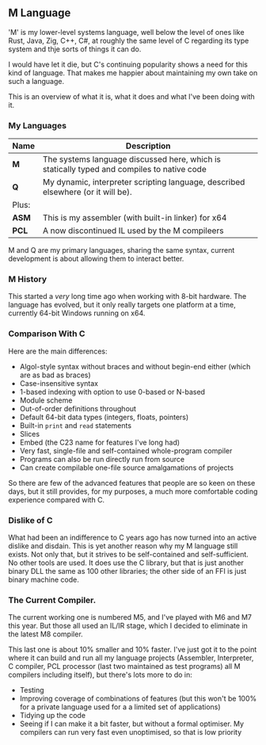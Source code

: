 ## M Language

'M' is my lower-level systems language, well below the level of ones like Rust, Java, Zig, C++, C#, at roughly the same level of C regarding its type system and thje sorts of things it can do.

I would have let it die, but C's continuing popularity shows a need for this kind of language. That makes me happier about maintaining my own take on such a language.

This is an overview of what it is, what it does and what I've been doing with it.

### My Languages

Name | Description
--- | ---
**M** | The systems language discussed here, which is statically typed and compiles to native code
**Q** | My dynamic, interpreter scripting language, described elsewhere (or it will be).
Plus: | 
**ASM** | This is my assembler (with built-in linker) for x64
**PCL** | A now discontinued IL used by the M compileers

M and Q are my primary languages, sharing the same syntax, current development is about allowing them to interact better.

### M History

This started a *very* long time ago when working with 8-bit hardware. The language has evolved, but it only really targets one platform at a time, currently 64-bit Windows running on x64.

### Comparison With C

Here are the main differences:

* Algol-style syntax without braces and without begin-end either (which are as bad as braces)
* Case-insensitive syntax
* 1-based indexing with option to use 0-based or N-based
* Module scheme
* Out-of-order definitions throughout
* Default 64-bit data types (integers, floats, pointers)
* Built-in `print` and `read` statements
* Slices
* Embed (the C23 name for features I've long had)
* Very fast, single-file and self-contained whole-program compiler
* Programs can also be run directly run from source
* Can create compilable one-file source amalgamations of projects

So there are few of the advanced features that people are so keen on these days, but it still provides, for my purposes, a much more comfortable coding experience compared with C.

### Dislike of C

What had been an indifference to C years ago has now turned into an active dislike and disdain. This is yet another reason why my M language still exists. Not only that, but it strives to be self-contained and self-sufficient. No other tools are used. It does use the C library, but that is just another binary DLL the same as 100 other libraries; the other side of an FFI is just binary machine code.

### The Current Compiler.

The current working one is numbered M5, and I've played with M6 and M7 this year. But those all used an IL/IR stage, which I decided to eliminate in the latest M8 compiler.

This last one is about 10% smaller and 10% faster. I've just got it to the point where it can build and run all my language projects (Assembler, Interpreter, C compiler, PCL processor (last two maintained as test programs) all M compilers including itself), but there's lots more to do in:

* Testing
* Improving coverage of combinations of features (but this won't be 100% for a private language used for a a limited set of applications)
* Tidying up the code
* Seeing if I can make it a bit faster, but without a formal optimiser. My compilers can run very fast even unoptimised, so that is low priority


